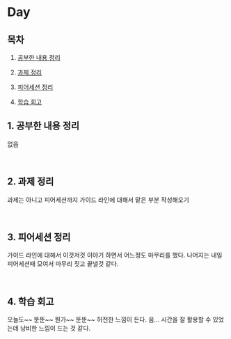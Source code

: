 <!--
구조
*
    *
        * <br>
            &nbsp; - &nbsp; <br>
                &nbsp;&nbsp;&nbsp;&nbsp; ‣ &nbsp; <br>
                    &nbsp;&nbsp;&nbsp;&nbsp;&nbsp;&nbsp;&nbsp;&nbsp; * &nbsp; <br>
-->

# Day 

## 목차 

1. [공부한 내용 정리](#1-공부한-내용-정리)

2. [과제 정리](#2-과제-정리)

3. [피어세션 정리](#3-피어세션-정리)

4. [학습 회고](#4-학습-회고)

## 1. 공부한 내용 정리

없음

<br>

## 2. 과제 정리

과제는 아니고 피어세션까지 
가이드 라인에 대해서 맡은 부분 작성해오기

<br>

## 3. 피어세션 정리

가이드 라인에 대해서 이것저것 이야기 하면서 어느정도 마무리를 했다.
나머지는 내일 피어세션때 모여서 마무리 짓고 끝낼것 같다.

<br>

## 4. 학습 회고

오늘도~~ 뚠뚠~~ 뭔가~~ 뚠뚠~~ 
허전한 느낌이 든다.
음... 시간을 잘 활용할 수 있었는데 낭비한 느낌이 드는 것 같다.

<br>